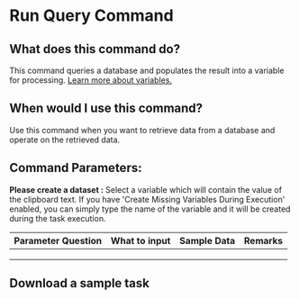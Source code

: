 <!-- TITLE: Run Query Command -->
<!-- SUBTITLE: A member of Database Commands -->
# Run Query Command

## What does this command do?
This command queries a database and populates the result into a variable for processing.  [Learn more about variables.](/concepts/variables)

## When would I use this command?
Use this command when you want to retrieve data from a database and operate on the retrieved data.

## Command Parameters:
**Please create a dataset :** Select a variable which will contain the value of the clipboard text.  If you have 'Create Missing Variables During Execution' enabled, you can simply type the name of the variable and it will be created during the task execution.

| Parameter Question   	| What to input  	|  Sample Data 	| Remarks  	|
|---					|---				|---			|---		|
|   	|   	|   	|   	|
|   	|   	|   	|   	|
|   	|   	|   	|   	|


## Download a sample task
